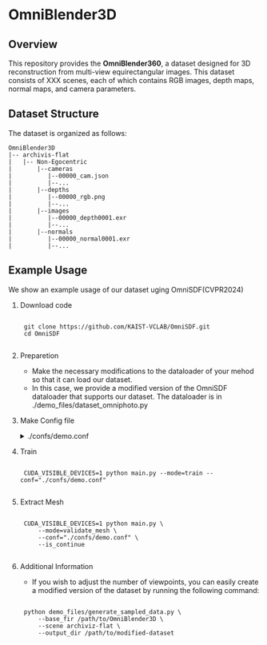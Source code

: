 # OmniBlender3D

## Overview
This repository provides the **OmniBlender360**, a dataset designed for 3D reconstruction from multi-view equirectangular images.
This dataset consists of XXX scenes, each of which contains RGB images, depth maps, normal maps, and camera parameters.


## Dataset Structure
The dataset is organized as follows:

```
OmniBlender3D
|-- archivis-flat
|   |-- Non-Egocentric
|       |--cameras
|          |--00000_cam.json
|          |--...
|       |--depths
|          |--00000_rgb.png
|          |--...
|       |--images
|          |--00000_depth0001.exr
|          |--...
|       |--normals
|          |--00000_normal0001.exr
|          |--...
```

## Example Usage 
We show an example usage of our dataset uging OmniSDF(CVPR2024)

1. Download code 
    <pre><code>
    git clone https://github.com/KAIST-VCLAB/OmniSDF.git
    cd OmniSDF
    </code></pre>
2. Preparetion
    - Make the necessary modifications to the dataloader of your mehod so that it can load our dataset.
    - In this case, we provide a modified version of the OmniSDF dataloader that supports our dataset. The dataloader is in ./demo_files/dataset_omniphoto.py
3. Make Config file
    <details> 
    <summary>./confs/demo.conf</summary>

    ```
    general {
	    base_exp_dir = /path/to/output
        recording = [
        ./,
        ./models
    ]
    debug = False
    summary_image = True
    dataset_classname = Blender360
    is_continue = -1
    }
    dataset {
    data_dir = /path/to/OmniBlender3D/scene/
    fr_start = 0
    fr_end = 100     # Total number of input images
    fr_interval = 1
    fr_scale = 1.0
    world_scale = 1.0
    far_sphere_bound = 30   # Radius enclosing the scene
    obj_bbox_max = [1.01, 1.01, 1.01]
    obj_bbox_min = [-1.01, -1.01, -1.01]
    dataset_name = Blender360
    }
    ...
    ```
    </details>
4. Train
    <pre><code>
    CUDA_VISIBLE_DEVICES=1 python main.py --mode=train --conf="./confs/demo.conf"
    </code></pre>
5. Extract Mesh
    <pre><code>
    CUDA_VISIBLE_DEVICES=1 python main.py \
        --mode=validate_mesh \
        --conf="./confs/demo.conf" \
        --is_continue
    </code></pre>
6. Additional Information
    - If you wish to adjust the number of viewpoints, you can easily create a modified version of the dataset by running the following command:
    <pre><code>
    python demo_files/generate_sampled_data.py \
        --base_fir /path/to/OmniBlender3D \
        --scene archiviz-flat \
        --output_dir /path/to/modified-dataset

    </code></pre>
